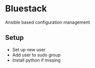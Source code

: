 # Bluestack

Ansible based configuration management

## Setup

* Set up new user
* Add user to sudo group
* Install python if missing
